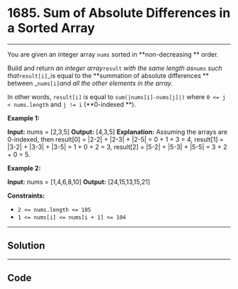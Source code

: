 # 1685. Sum of Absolute Differences in a Sorted Array

---

You are given an integer array `nums` sorted in **non-decreasing ** order.

Build and return _an integer array_`result` _with the same length as_`nums` _such that_`result[i]`_is equal to the **summation of absolute differences ** between _`nums[i]`_and all the other elements in the array._

In other words, `result[i]` is equal to `sum(|nums[i]-nums[j]|)` where `0 <= j < nums.length` and `j != i` (**0-indexed **).

 

**Example 1:**


**Input:** nums = [2,3,5]
**Output:** [4,3,5]
**Explanation:** Assuming the arrays are 0-indexed, then
result[0] = |2-2| + |2-3| + |2-5| = 0 + 1 + 3 = 4,
result[1] = |3-2| + |3-3| + |3-5| = 1 + 0 + 2 = 3,
result[2] = |5-2| + |5-3| + |5-5| = 3 + 2 + 0 = 5.


**Example 2:**


**Input:** nums = [1,4,6,8,10]
**Output:** [24,15,13,15,21]


 

**Constraints:**

  * `2 <= nums.length <= 105`
  * `1 <= nums[i] <= nums[i + 1] <= 104`

---

## Solution



---

## Code
```python


```